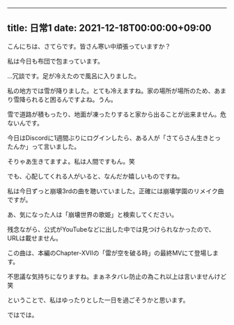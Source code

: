 
---
title: 日常1
date: 2021-12-18T00:00:00+09:00
---
こんにちは、さてらです。皆さん寒い中頑張っていますか？

私は今日も布団で包まっています。

…冗談です。足が冷えたので風呂に入りました。

私の地方では雪が降りました。とても冷えますね。家の場所が場所のため、あまり雪降られると困るんですよね。うん。

雪で道路が積もったり、地面が凍ったりすると家から出ることが出来ません。危ないんです。

今日はDiscordに1週間ぶりにログインしたら、ある人が「さてらさん生きとったんか」って言いました。

そりゃあ生きてますよ。私は人間ですもん。笑

でも、心配してくれる人がいると、なんだか嬉しいものですね。

私は今日ずっと崩壊3rdの曲を聴いていました。正確には崩壊学園のリメイク曲ですが。

あ、気になった人は「崩壊世界の歌姫」と検索してください。

残念ながら、公式がYouTubeなどに出した中では見つけられなかったので、URLは載せません。

この曲は、本編のChapter-XVIIの「雷が空を破る時」の最終MVにて登場します。

不思議な気持ちになりますね。まぁネタバレ防止の為これ以上は言いませんけど笑

ということで、私はゆったりとした一日を過ごそうかと思います。

ではでは。
